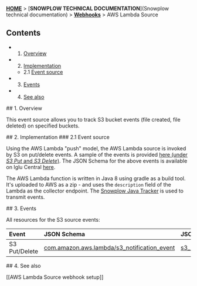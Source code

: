 <a name="top" />

[**HOME**](Home) > [**SNOWPLOW TECHNICAL DOCUMENTATION**](Snowplow technical documentation) > [**Webhooks**](Webhooks) > AWS Lambda Source

## Contents

- 1. [Overview](#overview)  
- 2. [Implementation](#implementation)  
  - 2.1 [Event source](#source)   
- 3. [Events](#events)  
- 4. [See also](#see-also)

<a name="overview" />
## 1. Overview

This event source allows you to track S3 bucket events (file created, file deleted) on specified buckets.

<a name="implementation" />
## 2. Implementation

<a name="source" />
### 2.1 Event source

Using the AWS Lambda "push" model, the AWS Lambda source is invoked by S3 on put/delete events. A sample of the events is provided [here (under *S3 Put* and *S3 Delete*)](http://docs.aws.amazon.com/lambda/latest/dg/eventsources.html).
The JSON Schema for the above events is available on Iglu Central [here](https://github.com/snowplow/iglu-central/blob/master/schemas/com.amazon.aws.lambda/s3_notification_event/jsonschema/1-0-0).

The AWS Lambda function is written in Java 8 using gradle as a build tool. It's uploaded to AWS as a zip - and uses the `description` field of the Lambda as the collector endpoint.
The [Snowplow Java Tracker](https://github.com/snowplow/snowplow-java-tracker) is used to transmit events.

<a name="events" />
## 3. Events

All resources for the S3 source events:

| **Event**      | **JSON Schema**                                  | **JSON Paths**                                    | **Redshift Table**                                     |
|:---------------|:-------------------------------------------------|:--------------------------------------------------|:-------------------------------------------------------|
| S3 Put/Delete  | [com.amazon.aws.lambda/s3_notification_event](https://github.com/snowplow/iglu-central/blob/master/schemas/com.amazon.aws.lambda/s3_notification_event/jsonschema/1-0-0)    | [s3_notification_event_1.json](https://github.com/snowplow/snowplow/blob/3baae3f40bcfcde32106e032e5ccf5ac08a400a0/4-storage/redshift-storage/jsonpaths/com.amazon.aws.lambda/s3_notification_event_1.json)  |     [s3_notification_event_1.sql](https://github.com/snowplow/snowplow/blob/661c6a60c84b3a8af113118d162f0a29680d6904/4-storage/redshift-storage/sql/com.amazon.aws.lambda/s3_notification_event_1.sql)        |

<a name="see-also" />
## 4. See also

[[AWS Lambda Source webhook setup]]